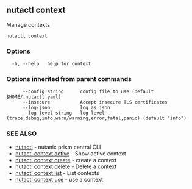 ## nutactl context

Manage contexts

```
nutactl context
```

### Options

```
  -h, --help   help for context
```

### Options inherited from parent commands

```
      --config string      config file to use (default $HOME/.nutactl.yaml)
      --insecure           Accept insecure TLS certificates
      --log-json           log as json
      --log-level string   log level (trace,debug,info,warn/warning,error,fatal,panic) (default "info")
```

### SEE ALSO

* [nutactl](nutactl.md)	 - nutanix prism central CLI
* [nutactl context active](nutactl_context_active.md)	 - Show active context
* [nutactl context create](nutactl_context_create.md)	 - create a context
* [nutactl context delete](nutactl_context_delete.md)	 - Delete a context
* [nutactl context list](nutactl_context_list.md)	 - List contexts
* [nutactl context use](nutactl_context_use.md)	 - use a context

